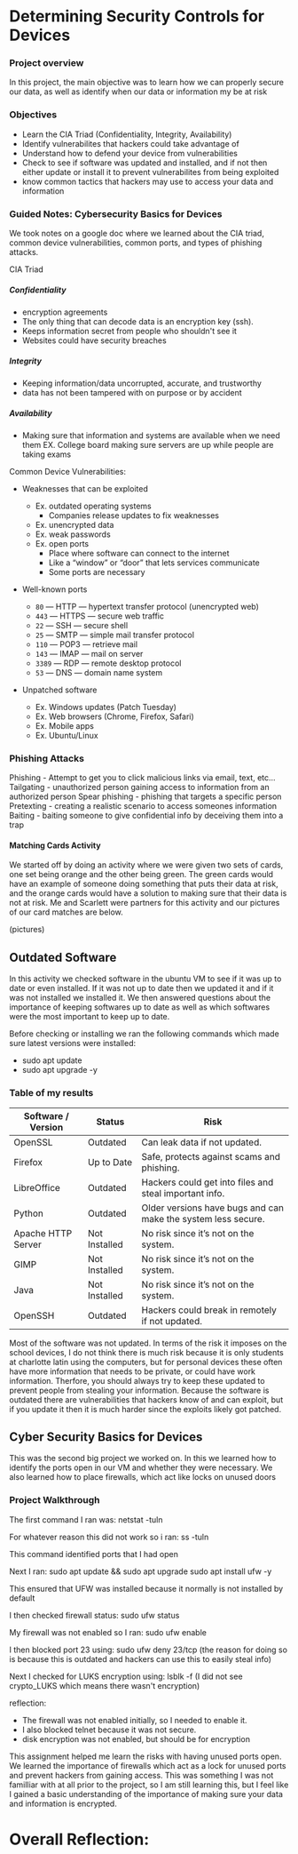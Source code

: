 # Determining Security Controls for Devices

### Project overview

In this project, the main objective was to learn how we can properly secure our data, as well as identify when our data or information my be at risk

### Objectives

- Learn the CIA Triad (Confidentiality, Integrity, Availability)
- Identify vulnerabilites that hackers could take advantage of
- Understand how to defend your device from vulnerabilities
- Check to see if software was updated and installed, and if not then either update or install it to prevent vulnerabilites from being exploited
- know common tactics that hackers may use to access your data and information

### Guided Notes: Cybersecurity Basics for Devices

We took notes on a google doc where we learned about the CIA triad, common device vulnerabilities, common ports, and types of phishing attacks. 

CIA Triad

##### Confidentiality
- encryption agreements
- The only thing that can decode data is an encryption key (ssh).
- Keeps information secret from people who shouldn't see it
- Websites could have security breaches

##### Integrity
- Keeping information/data uncorrupted, accurate, and trustworthy
- data has not been tampered with on purpose or by accident

##### Availability
- Making sure that information and systems are available when we need them
EX. College board making sure servers are up while people are taking exams

Common Device Vulnerabilities:

- Weaknesses that can be exploited
  - Ex. outdated operating systems
    - Companies release updates to fix weaknesses
  - Ex. unencrypted data
  - Ex. weak passwords
  - Ex. open ports
    - Place where software can connect to the internet
    - Like a “window” or “door” that lets services communicate
    -  Some ports are necessary

- Well-known ports
  - `80`   — HTTP  — hypertext transfer protocol (unencrypted web)
  - `443`  — HTTPS — secure web traffic 
  - `22`   — SSH   — secure shell
  - `25`   — SMTP  — simple mail transfer protocol
  - `110`  — POP3  — retrieve mail
  - `143`  — IMAP  — mail on server
  - `3389` — RDP   — remote desktop protocol 
  - `53`   — DNS   — domain name system

- Unpatched software
  - Ex. Windows updates (Patch Tuesday)
  - Ex. Web browsers (Chrome, Firefox, Safari)
  - Ex. Mobile apps
  - Ex. Ubuntu/Linux
 
### Phishing Attacks

Phishing - Attempt to get you to click malicious links via email, text, etc...
Tailgating - unauthorized person gaining access to information from an authorized person
Spear phishing - phishing that targets a specific person
Pretexting - creating a realistic scenario to access someones information
Baiting - baiting someone to give confidential info by deceiving them into a trap



#### Matching Cards Activity

We started off by doing an activity where we were given two sets of cards, one set being orange and the other being green. The green cards would have an example of someone doing something that puts their data at risk, and the orange cards would have a solution to making sure that their data is not at risk. Me and Scarlett were partners for this activity and our pictures of our card matches are below. 

(pictures)

## Outdated Software

In this activity we checked software in the ubuntu VM to see if it was up to date or even installed. If it was not up to date then we updated it and if it was not installed we installed it. We then answered questions about the importance of keeping softwares up to date as well as which softwares were the most important to keep up to date. 

Before checking or installing we ran the following commands which made sure latest versions were installed:
- sudo apt update 
- sudo apt upgrade -y

### Table of my results

| Software / Version     | Status        | Risk                                                                 |
|------------------------|---------------|----------------------------------------------------------------------|
| OpenSSL                | Outdated      | Can leak data if not updated.                                        |
| Firefox                | Up to Date    | Safe, protects against scams and phishing.                           |
| LibreOffice            | Outdated      | Hackers could get into files and steal important info.                |
| Python                 | Outdated      | Older versions have bugs and can make the system less secure.         |
| Apache HTTP Server     | Not Installed | No risk since it’s not on the system.                                |
| GIMP                   | Not Installed | No risk since it’s not on the system.                                |
| Java                   | Not Installed | No risk since it’s not on the system.                                |
| OpenSSH                | Outdated      | Hackers could break in remotely if not updated.                      |

Most of the software was not updated. In terms of the risk it imposes on the school devices, I do not think there is much risk because it is only students at charlotte latin using the computers, but for personal devices these often have more information that needs to be private, or could have work information. Therfore, you should always try to keep these updated to prevent people from stealing your information. Because the software is outdated there are vulnerabilities that hackers know of and can exploit, but if you update it then it is much harder since the exploits likely got patched. 

## Cyber Security Basics for Devices

This was the second big project we worked on. In this we learned how to identify the ports open in our VM and whether they were necessary. We also learned how to place firewalls, which act like locks on unused doors

### Project Walkthrough

The first command I ran was: netstat -tuln

For whatever reason this did not work so i ran: ss -tuln

This command identified ports that I had open

Next I ran: sudo apt update && sudo apt upgrade 
sudo apt install ufw -y 

This ensured that UFW was installed because it normally is not installed by default

I then checked firewall status: sudo ufw status 

My firewall was not enabled so I ran: sudo ufw enable

I then blocked port 23 using: sudo ufw deny 23/tcp (the reason for doing so is because this is outdated and hackers can use this to easily steal info)

Next I checked for LUKS encryption using: lsblk -f (I did not see crypto_LUKS which means there wasn't encryption)

reflection: 

- The firewall was not enabled initially, so I needed to enable it.
- I also blocked telnet because it was not secure.
- disk encryption was not enabled, but should be for encryption

This assignment helped me learn the risks with having unused ports open. We learned the importance of firewalls which act as a lock for unused ports and prevent hackers from gaining access. This was something I was not familliar with at all prior to the project, so I am still learning this, but I feel like I gained a basic understanding of the importance of making sure your data and information is encrypted.

# Overall Reflection:






 
